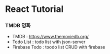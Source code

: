 # React Tutorial

### TMDB 영화
- TMDB : https://www.themoviedb.org/
- Todo List : todo list with json-server
- Firebase Todo : toodo list CRUD with firebase
